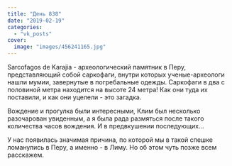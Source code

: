 ```yaml
---
title: "День 838"
date: "2019-02-19"
categories: 
  - "vk_posts"
cover:
  image: "images/456241165.jpg"
---
```


Sarcofagos de Karajia - археологический памятник в Перу, представляющий собой саркофаги, внутри которых ученые-археологи нашли мумии, завернутые в погребальные одежды. Саркофаги в два с половиной метра находится на высоте 24 метра! Как они туда их поставили, и как они уцелели - это загадка.

<!--more-->

Вождение и прогулка были интересными, Клим был несколько разочарован увиденным, а я была рада размяться после такого количества часов вождения. И в предвкушении последующих...

У нас появилась значимая причина, по которой мы в такой спешке ломанулись в Перу, а именно - в Лиму. Но об этом чуть позже всем расскажем.
